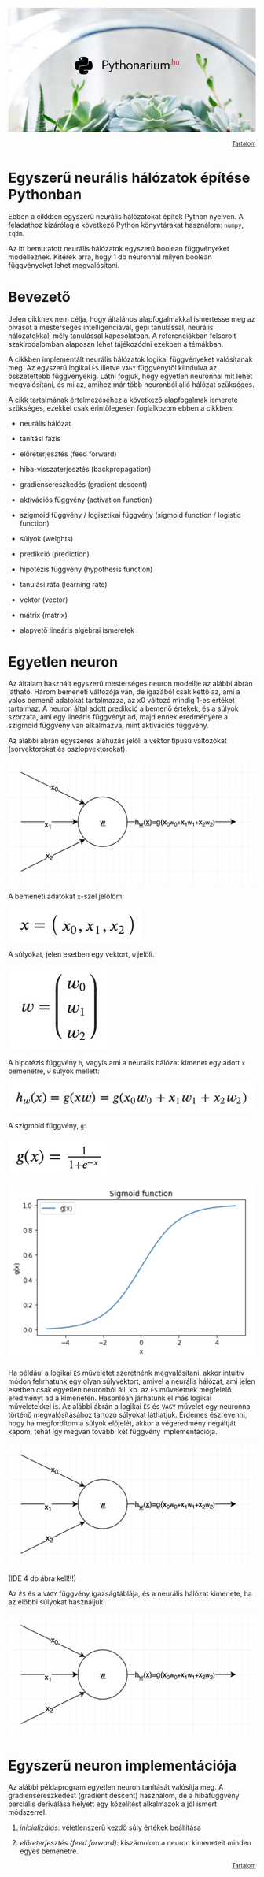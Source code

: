 ![Pythonarium](../../PythonariumLogo.png)

<p align="right"><sup><a href="README.md">Tartalom</a></sup></p>

# Egyszerű neurális hálózatok építése Pythonban

Ebben a cikkben egyszerű neurális hálózatokat építek Python nyelven. A feladathoz kizárólag a következő Python könyvtárakat használom: `numpy`, `tqdm`.

Az itt bemutatott neurális hálózatok egyszerű boolean függvényeket modelleznek. Kitérek arra, hogy 1 db neuronnal milyen boolean függvényeket lehet megvalósítani.

# Bevezető

Jelen cikknek nem célja, hogy általános alapfogalmakkal ismertesse meg az olvasót a mesterséges intelligenciával, gépi tanulással, neurális hálózatokkal, mély tanulással kapcsolatban. A referenciákban felsorolt szakirodalomban alaposan lehet tájékozódni ezekben a témákban. 

A cikkben implementált neurális hálózatok logikai függvényeket valósítanak meg. Az egyszerű logikai `ÉS` illetve `VAGY` függvénytől kiindulva az összetettebb függvényekig. Látni fogjuk, hogy egyetlen neuronnal mit lehet megvalósítani, és mi az, amihez már több neuronból álló hálózat szükséges.

A cikk tartalmának értelmezéséhez a következő alapfogalmak ismerete szükséges, ezekkel csak érintőlegesen foglalkozom ebben a cikkben:

- neurális hálózat

- tanítási fázis

- előreterjesztés (feed forward)

- hiba-visszaterjesztés (backpropagation)

- gradiensereszkedés (gradient descent)

- aktivációs függvény (activation function)

- szigmoid függvény / logisztikai függvény (sigmoid function / logistic function)

- súlyok (weights)

- predikció (prediction)

- hipotézis függvény (hypothesis function)

- tanulási ráta (learning rate)

- vektor (vector)

- mátrix (matrix)

- alapvető lineáris algebrai ismeretek

# Egyetlen neuron 

Az általam használt egyszerű mesterséges neuron modellje az alábbi ábrán látható. Három bemeneti változója van, de igazából csak kettő az, ami a valós bemenő adatokat tartalmazza, az x0 változó mindig 1-es értéket tartalmaz. A neuron által adott predikció a bemenő értékek, és a súlyok szorzata, ami egy lineáris függvényt ad, majd ennek eredményére a szigmoid függvény van alkalmazva, mint aktivációs függvény.

Az alábbi ábrán egyszeres aláhúzás jelöli a vektor típusú változókat (sorvektorokat és oszlopvektorokat).

![Egyszerű neuron](./assets/Basic_Neuron.png "Egyszerű neuron")

A bemeneti adatokat `x`-szel jelölöm:

![x = (x0, x1, x2)](./assets/x_x0_x1_x2.png "x = (x0, x1, x2)")

A súlyokat, jelen esetben egy vektort, `w` jelöli.

![w = (w0, w1, w2)](./assets/w_w0_w1_w2.png "w = (w0, w1, w2)")

A hipotézis függvény `h`, vagyis ami a neurális hálózat kimenet egy adott `x` bemenetre, `w` súlyok mellett:

![h(x) = g(wx) = g(x0w0+x1w1+x2w2)](./assets/h_x_g_wx_g_x0w0_x1w1_x2w2.png "h(x) = g(wx) = g(x0w0+x1w1+x2w2)")

A szigmoid függvény, `g`:

![Szigmoid függvény](./assets/Sigmoid.png "Szigmoid függvény")

![Szigmoid függvény](./assets/Sigmoid_plot.png "Szigmoid függvény")

Ha például a logikai `ÉS` műveletet szeretnénk megvalósítani, akkor intuitív módon felírhatunk egy olyan súlyvektort, amivel a neurális hálózat, ami jelen esetben csak egyetlen neuronból áll, kb. az `ÉS` műveletnek megfelelő eredményt ad a kimenetén. Hasonlóan járhatunk el más logikai műveletekkel is. Az alábbi ábrán a logikai `ÉS` és `VAGY` művelet egy neuronnal történő megvalósításához tartozó súlyokat láthatjuk. Érdemes észrevenni, hogy ha megfordítom a súlyok előjelét, akkor a végeredmény negáltját kapom, tehát így megvan további két függvény implementációja.

![Egyszerű neuron](./assets/Basic_Neuron.png "Egyszerű neuron")

(IDE 4 db ábra kell!!!)

Az `ÉS` és a `VAGY` függvény igazságtáblája, és a neurális hálózat kimenete, ha az előbbi súlyokat használjuk:

![Egyszerű neuron](./assets/Basic_Neuron.png "Egyszerű neuron")

# Egyszerű neuron implementációja

Az alábbi példaprogram egyetlen neuron tanítását valósítja meg. A gradiensereszkedést (gradient descent) használom, de a hibafüggvény parciális deriválása helyett egy közelítést alkalmazok a jól ismert módszerrel.

1. *inicializálás*: véletlenszerű kezdő súly értékek beállítása

2. *előreterjesztés (feed forward)*: kiszámolom a neuron kimeneteit minden egyes bemenetre.

<p align="right"><sup><a href="README.md">Tartalom</a></sup></p>
